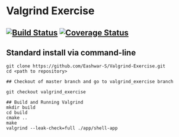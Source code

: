 # Valgrind Exercise
[![Build Status](https://travis-ci.org/Eashwar-S/Valgrind-Exercise.svg?branch=master)](https://travis-ci.org/Eashwar-S/Valgrind-Exercise)
[![Coverage Status](https://coveralls.io/repos/github/Eashwar-S/Valgrind-Exercise/badge.svg?branch=master)](https://coveralls.io/github/Eashwar-S/Valgrind-Exercise?branch=master)
---

## Standard install via command-line
```
git clone https://github.com/Eashwar-S/Valgrind-Exercise.git
cd <path to repository>

## Checkout of master branch and go to valgrind_exercise branch

git checkout valgrind_exercise

## Build and Running Valgrind
mkdir build
cd build
cmake ..
make
valgrind --leak-check=full ./app/shell-app

```


